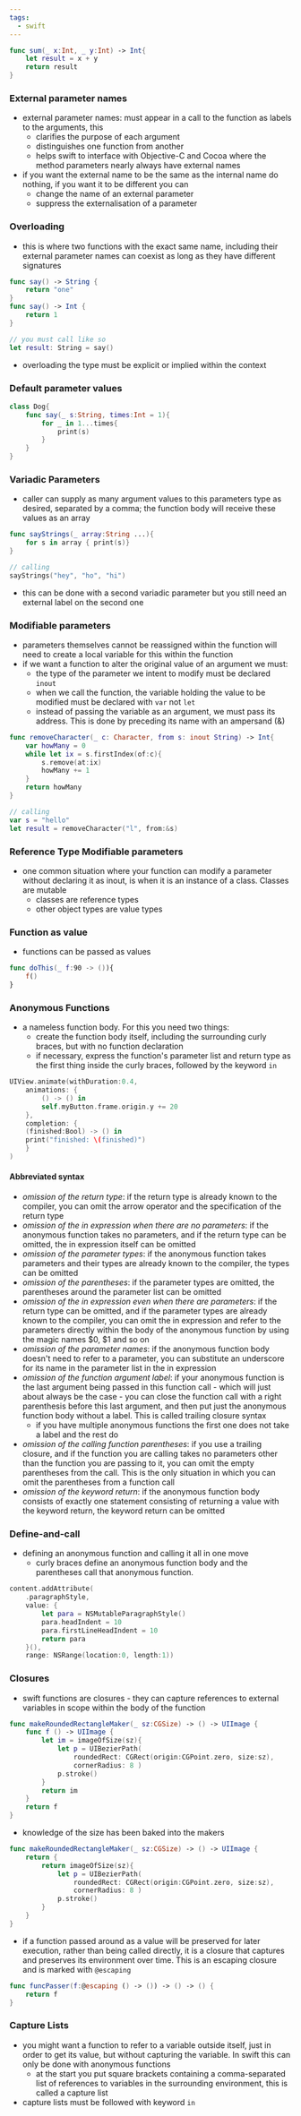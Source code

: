 ```yaml
---
tags:
  - swift
---
```

```swift
func sum(_ x:Int, _ y:Int) -> Int{
	let result = x + y
	return result
}
```
### External parameter names
- external parameter names: must appear in a call to the function as labels to the arguments, this
	- clarifies the purpose of each argument
	- distinguishes one function from another
	- helps swift to interface with Objective-C and Cocoa where the method parameters nearly always have external names
- if you want the external name to be the same as the internal name do nothing, if you want it to be different you can
	- change the name of an external parameter
	- suppress the externalisation of a parameter
### Overloading
- this is where two functions with the exact same name, including their external parameter names can coexist as long as they have different signatures
```swift
func say() -> String {
	return "one"
}
func say() -> Int {
	return 1
}

// you must call like so
let result: String = say()
```
- overloading the type must be explicit or implied within the context
### Default parameter values
```swift
class Dog{
	func say(_ s:String, times:Int = 1){
		for _ in 1...times{
			print(s)
		}
	}
}
```
### Variadic Parameters
- caller can supply as many argument values to this parameters type as desired, separated by a comma; the function body will receive these values as an array
```swift
func sayStrings(_ array:String ...){
	for s in array { print(s)}
}

// calling
sayStrings("hey", "ho", "hi")
```
- this can be done with a second variadic parameter but you still need an external label on the second one
### Modifiable parameters
- parameters themselves cannot be reassigned within the function will need to create a local variable for this within the function
- if we want a function to alter the original value of an argument we must:
	- the type of the parameter we intent to modify must be declared `inout`
	- when we call the function, the variable holding the value to be modified must be declared with `var` not `let`
	- instead of passing the variable as an argument, we must pass its address. This is done by preceding its name with an ampersand (&)
```swift
func removeCharacter(_ c: Character, from s: inout String) -> Int{
	var howMany = 0
	while let ix = s.firstIndex(of:c){
		s.remove(at:ix)
		howMany += 1
	}
	return howMany
}

// calling
var s = "hello"
let result = removeCharacter("l", from:&s)
```
### Reference Type Modifiable parameters
- one common situation where your function can modify a parameter without declaring it as inout, is when it is an instance of a class. Classes are mutable
	- classes are reference types
	- other object types are value types
### Function as value
- functions can be passed as values
```swift
func doThis(_ f:90 -> ()){
	f()
}
```
### Anonymous Functions
- a nameless function body. For this you need two things:
	- create the function body itself, including the surrounding curly braces, but with no function declaration
	- if necessary, express the function's parameter list and return type as the first thing inside the curly braces, followed by the keyword `in`
```swift
UIView.animate(withDuration:0.4,
	animations: {
		() -> () in
		self.myButton.frame.origin.y += 20
	}, 
	completion: {
	(finished:Bool) -> () in
	print("finished: \(finished)")
	}
)
```
#### Abbreviated syntax
- *omission of the return type*: if the return type is already known to the compiler, you can omit the arrow operator and the specification of the return type
- *omission of the in expression when there are no parameters*: if the anonymous function takes no parameters, and if the return type can be omitted, the in expression itself can be omitted
- *omission of the parameter types*: if the anonymous function takes parameters and their types are already known to the compiler, the types can be omitted
- *omission of the parentheses*: if the parameter types are omitted, the parentheses around the parameter list can be omitted
- *omission of the in expression even when there are parameters*: if the return type can be omitted, and if the parameter types are already known to the compiler, you can omit the in expression and refer to the parameters directly within the body of the anonymous function by using the magic names $0, $1 and so on
- *omission of the parameter names*: if the anonymous function body doesn't need to refer to a parameter, you can substitute an underscore for its name in the parameter list in the in expression
- *omission of the function argument label*: if your anonymous function is the last argument being passed in this function call - which will just about always be the case - you can close the function call with a right parenthesis before this last argument, and then put just the anonymous function body without a label. This is called trailing closure syntax
	- if you have multiple anonymous functions the first one does not take a label and the rest do
- *omission of the calling function parentheses*: if you use a trailing closure, and if the function you are calling takes no parameters other than the function you are passing to it, you can omit the empty parentheses from the call. This is the only situation in which you can omit the parentheses from a function call
- *omission of the keyword return*: if the anonymous function body consists of exactly one statement consisting of returning a value with the keyword return, the keyword return can be omitted 
### Define-and-call
- defining an anonymous function and calling it all in one move
	- curly braces define an anonymous function body and the parentheses call that anonymous function. 
```swift
content.addAttribute(
	.paragraphStyle,
	value: {
		let para = NSMutableParagraphStyle()
		para.headIndent = 10
		para.firstLineHeadIndent = 10
		return para
	}(),
	range: NSRange(location:0, length:1))
```
### Closures
- swift functions are closures - they can capture references to external variables in scope within the body of the function
```swift
func makeRoundedRectangleMaker(_ sz:CGSize) -> () -> UIImage {
	func f () -> UIImage {
		let im = imageOfSize(sz){
			let p = UIBezierPath(
				roundedRect: CGRect(origin:CGPoint.zero, size:sz),
				cornerRadius: 8 )
			p.stroke()
		}
		return im
	}
	return f
}
```
- knowledge of the size has been baked into the makers
```swift
func makeRoundedRectangleMaker(_ sz:CGSize) -> () -> UIImage {
	return {
		return imageOfSize(sz){
			let p = UIBezierPath(
				roundedRect: CGRect(origin:CGPoint.zero, size:sz),
				cornerRadius: 8 )
			p.stroke()
		}
	}
}
```
- if a function passed around as a value will be preserved for later execution, rather than being called directly, it is a closure that captures and preserves its environment over time. This is an escaping closure and is marked with `@escaping`
```swift
func funcPasser(f:@escaping () -> ()) -> () -> () {
	return f
}
```
### Capture Lists
- you might want a function to refer to a variable outside itself, just in order to get its value, but without capturing the variable. In swift this can only be done with anonymous functions
	- at the start you put square brackets containing a comma-separated list of references to variables in the surrounding environment, this is called a capture list
- capture lists must be followed with keyword `in`